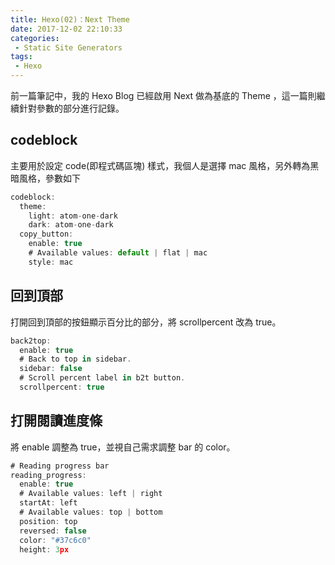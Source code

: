 ```yaml
---
title: Hexo(02)：Next Theme
date: 2017-12-02 22:10:33
categories:
 - Static Site Generators
tags:
 - Hexo
---
```

前一篇筆記中，我的 Hexo Blog 已經啟用 Next 做為基底的 Theme ，這一篇則繼續針對參數的部分進行記錄。
<!--more-->
## codeblock
主要用於設定 code(即程式碼區塊) 樣式，我個人是選擇 mac 風格，另外轉為黑暗風格，參數如下
``` JavaScript
codeblock:
  theme:
    light: atom-one-dark
    dark: atom-one-dark
  copy_button:
    enable: true
    # Available values: default | flat | mac
    style: mac
```
## 回到頂部
打開回到頂部的按鈕顯示百分比的部分，將 scrollpercent 改為 true。
``` JavaScript
back2top:
  enable: true
  # Back to top in sidebar.
  sidebar: false
  # Scroll percent label in b2t button.
  scrollpercent: true
```
## 打開閱讀進度條
將 enable 調整為 true，並視自己需求調整 bar 的 color。
``` JavaScript
# Reading progress bar
reading_progress:
  enable: true
  # Available values: left | right
  startAt: left
  # Available values: top | bottom
  position: top
  reversed: false
  color: "#37c6c0"
  height: 3px
```